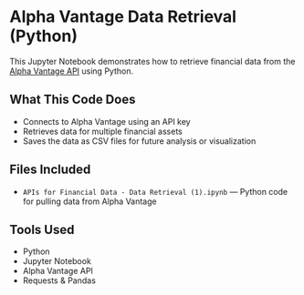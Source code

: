# Alpha Vantage Data Retrieval (Python)

This Jupyter Notebook demonstrates how to retrieve financial data from the [Alpha Vantage API](https://www.alphavantage.co/) using Python.

## What This Code Does

- Connects to Alpha Vantage using an API key  
- Retrieves data for multiple financial assets  
- Saves the data as CSV files for future analysis or visualization  

## Files Included

- `APIs for Financial Data - Data Retrieval (1).ipynb` — Python code for pulling data from Alpha Vantage  

## Tools Used

- Python  
- Jupyter Notebook  
- Alpha Vantage API  
- Requests & Pandas
